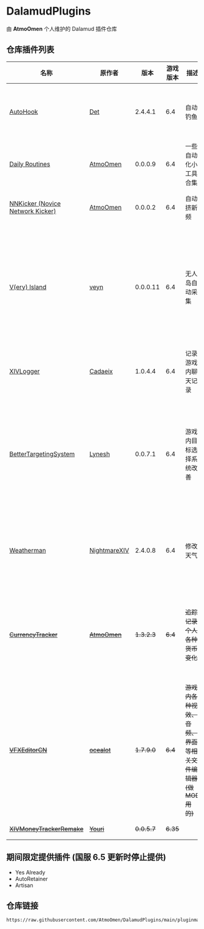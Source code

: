 # DalamudPlugins
由 **AtmoOmen** 个人维护的 Dalamud 插件仓库

## 仓库插件列表
| 名称      | 原作者      | 版本 | 游戏版本 | 描述 | 备注 |
|----------|----------|----------|----------|----------|----------|
| [AutoHook](https://github.com/InitialDet/AutoHook)  | [Det](https://github.com/InitialDet)  | 2.4.4.1 | 6.4 | 自动钓鱼 | 完全汉化，部分布局修改 |
| [Daily Routines](https://github.com/AtmoOmen/DailyRoutines) | [AtmoOmen](https://github.com/AtmoOmen) | 0.0.0.9 | 6.4 | 一些自动化小工具合集 | **个人编写**<br/>仅供娱乐 |
| [NNKicker (Novice Network Kicker)](https://github.com/AtmoOmen/NNKicker) | [AtmoOmen](https://github.com/AtmoOmen) | 0.0.0.2 | 6.4 | 自动挤新频 | **个人编写**<br/>仅供娱乐 |
| [V(ery) Island](https://github.com/awgil/ffxiv_visland) | [veyn](https://github.com/awgil) | 0.0.0.11 | 6.4 | 无人岛自动采集 | 适配国服, 部分汉化, 支持导入最新版本格式的路线 |
| [XIVLogger](https://github.com/cadaeix/XIVLogger)  | [Cadaeix](https://github.com/cadaeix)  | 1.0.4.4 | 6.4 | 记录游戏内聊天记录 | 完全汉化 部分布局修改 |
| [BetterTargetingSystem](https://github.com/Lynesth/BetterTargetingSystem) | [Lynesh](https://github.com/Lynesth) | 0.0.7.1 | 6.4 | 游戏内目标选择系统改善 | 完全汉化 修改部分判断逻辑 解锁PVP (但 PVP 里没啥用) |
| [Weatherman](https://github.com/NightmareXIV/Weatherman) | [NightmareXIV](https://github.com/NightmareXIV) | 2.4.0.8 | 6.4 | 修改天气 | 完全汉化 增加锁定指定时间段功能 |
| ~~[CurrencyTracker](https://github.com/AtmoOmen/CurrencyTracker)~~ | ~~[AtmoOmen](https://github.com/AtmoOmen)~~ | ~~1.3.2.3~~ | ~~6.4~~ | ~~追踪记录个人各种货币变化~~ | ~~**个人编写**<br/>已包含在国服主库，此处不再提供~~ |
| ~~[VFXEditorCN](https://github.com/AtmoOmen/VFXEditor-CNTR)~~ | ~~[ocealot](https://github.com/0ceal0t)~~ | ~~1.7.9.0~~ | ~~6.4~~ | ~~游戏内各种视效、音频、界面等相关文件编辑器 (做 MOD 用的)~~ | ~~已包含在国服主库，此处不再提供~~ |
| [~~XIVMoneyTrackerRemake~~](https://github.com/yschuurmans/FFXIVMoneyTracker)  | [~~Youri~~](https://github.com/yschuurmans)  | ~~0.0.5.7~~ | ~~6.35~~ |  | ~~**停止支持**~~ |

## 期间限定提供插件 (国服 6.5 更新时停止提供)

- Yes Already
- AutoRetainer
- Artisan

## 仓库链接

```
https://raw.githubusercontent.com/AtmoOmen/DalamudPlugins/main/pluginmaster.json
```
